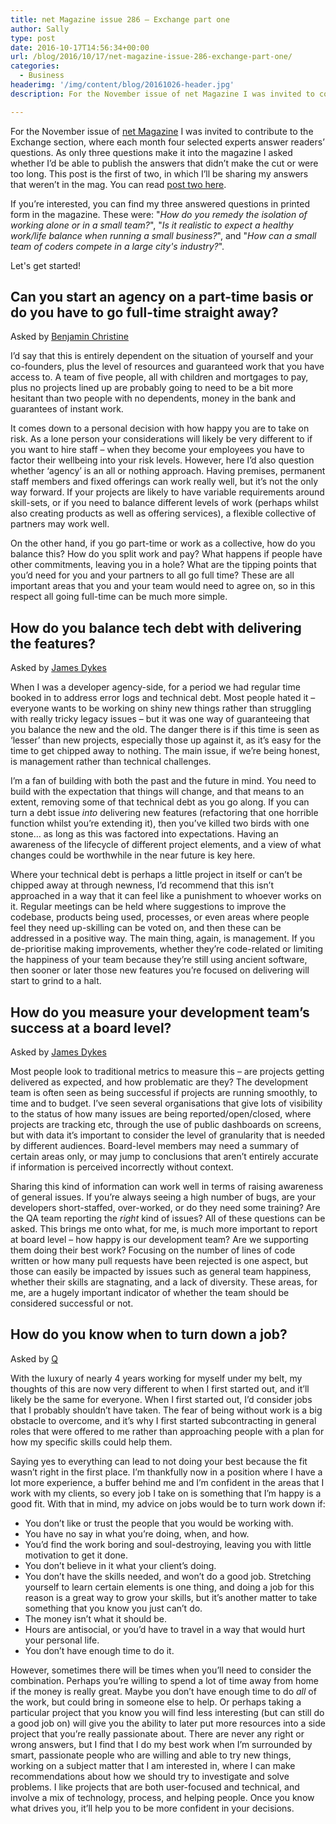 ```yaml
---
title: net Magazine issue 286 – Exchange part one
author: Sally
type: post
date: 2016-10-17T14:56:34+00:00
url: /blog/2016/10/17/net-magazine-issue-286-exchange-part-one/
categories:
  - Business
headerimg: '/img/content/blog/20161026-header.jpg'
description: For the November issue of net Magazine I was invited to contribute to the Exchange section, where each month four selected experts answer readers’ questions.

---
```

<p class="lede">
  For the November issue of <a href="https://twitter.com/netmag" rel="external">net Magazine</a> I was invited to contribute to the Exchange section, where each month four selected experts answer readers’ questions. As only three questions make it into the magazine I asked whether I’d be able to publish the answers that didn’t make the cut or were too long. This post is the first of two, in which I’ll be sharing my answers that weren’t in the mag. You can read <a href="http://recordssoundthesame.com/blog/2016/10/26/net-magazine-issue-286-exchange-part-two/">post two here</a>.
</p>

If you’re interested, you can find my three answered questions in printed form in the magazine. These were: "_How do you remedy the isolation of working alone or in a small team?_", "_Is it realistic to expect a healthy work/life balance when running a small business?_", and "_How can a small team of coders compete in a large city's industry?_".

Let's get started!

## Can you start an agency on a part-time basis or do you have to go full-time straight away?

Asked by [Benjamin Christine][1]

I&#8217;d say that this is entirely dependent on the situation of yourself and your co-founders, plus the level of resources and guaranteed work that you have access to. A team of five people, all with children and mortgages to pay, plus no projects lined up are probably going to need to be a bit more hesitant than two people with no dependents, money in the bank and guarantees of instant work.

It comes down to a personal decision with how happy you are to take on risk. As a lone person your considerations will likely be very different to if you want to hire staff &#8211; when they become your employees you have to factor their wellbeing into your risk levels. However, here I&#8217;d also question whether &#8216;agency&#8217; is an all or nothing approach. Having premises, permanent staff members and fixed offerings can work really well, but it&#8217;s not the only way forward. If your projects are likely to have variable requirements around skill-sets, or if you need to balance different levels of work (perhaps whilst also creating products as well as offering services), a flexible collective of partners may work well.

On the other hand, if you go part-time or work as a collective, how do you balance this? How do you split work and pay? What happens if people have other commitments, leaving you in a hole? What are the tipping points that you&#8217;d need for you and your partners to all go full time? These are all important areas that you and your team would need to agree on, so in this respect all going full-time can be much more simple.

## How do you balance tech debt with delivering the features?

Asked by [James Dykes][2]

When I was a developer agency-side, for a period we had regular time booked in to address error logs and technical debt. Most people hated it &#8211; everyone wants to be working on shiny new things rather than struggling with really tricky legacy issues &#8211; but it was one way of guaranteeing that you balance the new and the old. The danger there is if this time is seen as &#8216;lesser&#8217; than new projects, especially those up against it, as it&#8217;s easy for the time to get chipped away to nothing. The main issue, if we&#8217;re being honest, is management rather than technical challenges.

I&#8217;m a fan of building with both the past and the future in mind. You need to build with the expectation that things will change, and that means to an extent, removing some of that technical debt as you go along. If you can turn a debt issue _into_ delivering new features (refactoring that one horrible function whilst you&#8217;re extending it), then you&#8217;ve killed two birds with one stone&#8230; as long as this was factored into expectations. Having an awareness of the lifecycle of different project elements, and a view of what changes could be worthwhile in the near future is key here.

Where your technical debt is perhaps a little project in itself or can&#8217;t be chipped away at through newness, I&#8217;d recommend that this isn&#8217;t approached in a way that it can feel like a punishment to whoever works on it. Regular meetings can be held where suggestions to improve the codebase, products being used, processes, or even areas where people feel they need up-skilling can be voted on, and then these can be addressed in a positive way. The main thing, again, is management. If you de-prioritise making improvements, whether they&#8217;re code-related or limiting the happiness of your team because they&#8217;re still using ancient software, then sooner or later those new features you&#8217;re focused on delivering will start to grind to a halt.

## How do you measure your development team&#8217;s success at a board level?

Asked by [James Dykes][3]

Most people look to traditional metrics to measure this &#8211; are projects getting delivered as expected, and how problematic are they? The development team is often seen as being successful if projects are running smoothly, to time and to budget. I&#8217;ve seen several organisations that give lots of visibility to the status of how many issues are being reported/open/closed, where projects are tracking etc, through the use of public dashboards on screens, but with data it&#8217;s important to consider the level of granularity that is needed by different audiences. Board-level members may need a summary of certain areas only, or may jump to conclusions that aren&#8217;t entirely accurate if information is perceived incorrectly without context.

Sharing this kind of information can work well in terms of raising awareness of general issues. If you&#8217;re always seeing a high number of bugs, are your developers short-staffed, over-worked, or do they need some training? Are the QA team reporting the _right_ kind of issues? All of these questions can be asked. This brings me onto what, for me, is much more important to report at board level &#8211; how happy is our development team? Are we supporting them doing their best work? Focusing on the number of lines of code written or how many pull requests have been rejected is one aspect, but those can easily be impacted by issues such as general team happiness, whether their skills are stagnating, and a lack of diversity. These areas, for me, are a hugely important indicator of whether the team should be considered successful or not.

## How do you know when to turn down a job?

Asked by [Q][4]

With the luxury of nearly 4 years working for myself under my belt, my thoughts of this are now very different to when I first started out, and it&#8217;ll likely be the same for everyone. When I first started out, I&#8217;d consider jobs that I probably shouldn&#8217;t have taken. The fear of being without work is a big obstacle to overcome, and it&#8217;s why I first started subcontracting in general roles that were offered to me rather than approaching people with a plan for how my specific skills could help them.

Saying yes to everything can lead to not doing your best because the fit wasn&#8217;t right in the first place. I&#8217;m thankfully now in a position where I have a lot more experience, a buffer behind me and I&#8217;m confident in the areas that I work with my clients, so every job I take on is something that I&#8217;m happy is a good fit. With that in mind, my advice on jobs would be to turn work down if:

  * You don&#8217;t like or trust the people that you would be working with.
  * You have no say in what you&#8217;re doing, when, and how.
  * You&#8217;d find the work boring and soul-destroying, leaving you with little motivation to get it done.
  * You don&#8217;t believe in it what your client&#8217;s doing.
  * You don&#8217;t have the skills needed, and won&#8217;t do a good job. Stretching yourself to learn certain elements is one thing, and doing a job for this reason is a great way to grow your skills, but it&#8217;s another matter to take something that you know you just can&#8217;t do.
  * The money isn&#8217;t what it should be.
  * Hours are antisocial, or you&#8217;d have to travel in a way that would hurt your personal life.
  * You don&#8217;t have enough time to do it.

However, sometimes there will be times when you&#8217;ll need to consider the combination. Perhaps you&#8217;re willing to spend a lot of time away from home if the money is really great. Maybe you don&#8217;t have enough time to do _all_ of the work, but could bring in someone else to help. Or perhaps taking a particular project that you know you will find less interesting (but can still do a good job on) will give you the ability to later put more resources into a side project that you&#8217;re really passionate about. There are never any right or wrong answers, but I find that I do my best work when I&#8217;m surrounded by smart, passionate people who are willing and able to try new things, working on a subject matter that I am interested in, where I can make recommendations about how we should try to investigate and solve problems. I like projects that are both user-focused and technical, and involve a mix of technology, process, and helping people. Once you know what drives you, it&#8217;ll help you to be more confident in your decisions.

 [1]: https://twitter.com/Benjieboo/status/766565273373515777
 [2]: https://twitter.com/jameshd/status/766241594345394176
 [3]: https://twitter.com/jameshd/status/766241750553853952
 [4]: https://twitter.com/maxquattromani/status/766634035137306624
